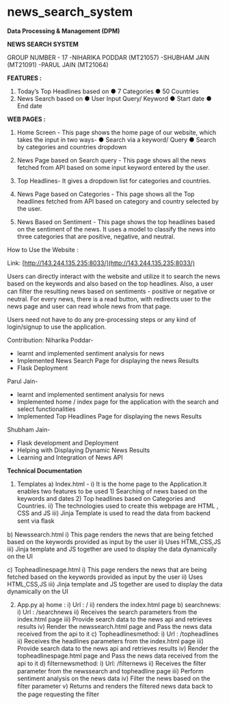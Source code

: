 # news_search_system

**Data Processing & Management (DPM)**

**NEWS SEARCH SYSTEM**

GROUP NUMBER - 17
  -NIHARIKA PODDAR (MT21057)
  -SHUBHAM JAIN (MT21091)
  -PARUL JAIN (MT21064)

**FEATURES :**

1. Today’s Top Headlines based on
  ● 7 Categories
  ● 50 Countries
2. News Search based on
  ● User Input Query/ Keyword
  ● Start date
  ● End date

**WEB PAGES :**

1. Home Screen - This page shows the home page of our website, which takes the input in two ways-
  ● Search via a keyword/ Query
  ● Search by categories and countries dropdown

2. News Page based on Search query - This page shows all the news fetched from API based on some input keyword entered by the user.

3. Top Headlines- It gives a dropdown list for categories and countries.

4. News Page based on Categories - This page shows all the Top headlines fetched from API based on category and country selected by the user.

5. News Based on Sentiment - This page shows the top headlines based on the sentiment of the news. It uses a model to classify the news into three categories that are positive, negative, and neutral.


How to Use the Website :

Link: [http://143.244.135.235:8033/](http://143.244.135.235:8033/)

Users can directly interact with the website and utilize it to search the news based on the keywords and also based on the top headlines. Also, a user can ﬁlter the resulting news based on sentiments - positive or negative or neutral. For every news, there is a read button, with redirects user to the news page and user can read whole news from that page.

Users need not have to do any pre-processing steps or any kind of login/signup to use the application.

Contribution:
Niharika Poddar-
- learnt and implemented sentiment analysis for news
- Implemented News Search Page for displaying the news Results
- Flask Deployment

Parul Jain-
- learnt and implemented sentiment analysis for news
- Implemented home / index page for the application with the search and select functionalities
- Implemented Top Headlines Page for displaying the news Results

Shubham Jain-
- Flask development and Deployment
- Helping with Displaying Dynamic News Results
- Learning and Integration of News API





**Technical Documentation**

1) Templates
  a) Index.html -
    i) It is the home page to the Application.It enables two features to be used 1) Searching of news based on the keywords and dates 2) Top headlines based on Categories and Countries.
  ii) The technologies used to create this webpage are HTML , CSS and JS
  iii) Jinja Template is used to read the data from backend sent via ﬂask

  b) Newssearch.html
    i) This page renders the news that are being fetched based on the keywords provided as input by the user
    ii) Uses HTML,CSS,JS
    iii) Jinja template and JS together are used to display the data dynamically on the UI
  
  c) Topheadlinespage.html
    i) This page renders the news that are being fetched based on the keywords provided as input by the user 
    ii) Uses HTML,CSS,JS 
    iii) Jinja template and JS together are used to display the data dynamically on the UI

2) App.py
  a) home :
    i) Url : /
    ii) renders the index.html page 
  b) searchnews:
    i) Url : /searchnews
    ii) Receives the search parameters from the index.html page
    iii) Provide search data to the news api and retrieves results
    iv) Render the newssearch.html page and Pass the news data received from the api to it
  c) Topheadlinesmethod:
    i) Url : /topheadlines
    ii) Receives the headlines parameters from the index.html page
    iii) Provide search data to the news api and retrieves results
    iv) Render the topheadlinespage.html page and Pass the news data received from the api to it
  d) ﬁlternewsmethod:
    i) Url: /ﬁlternews
    ii) Receives the ﬁlter parameter from the newssearch and topheadline page
    iii) Perform sentiment analysis on the news data
    iv) Filter the news based on the ﬁlter parameter
    v) Returns and renders the ﬁltered news data back to the page requesting the ﬁlter

